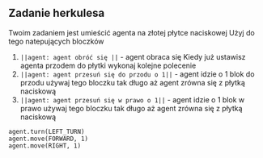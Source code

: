 ## Zadanie herkulesa
Twoim zadaniem jest umieścić agenta na złotej płytce naciskowej 
Użyj do tego natepujących bloczków
1. ``||agent: agent obróć się ||`` - agent obraca się 
Kiedy już ustawisz agenta przodem do płytki wykonaj kolejne polecenie
2. ``||agent: agent przesuń się do przodu o 1||`` -  agent idzie o 1 blok do przodu
używaj tego bloczku tak długo aż agent zrówna się z płytką naciskową
3. ``||agent: agent przesuń się w prawo o 1||`` -  agent idzie o 1 blok w prawo
używaj tego bloczku tak długo aż agent zrówna się z płytką naciskową

```blocks
agent.turn(LEFT_TURN)
agent.move(FORWARD, 1)
agent.move(RIGHT, 1)
```
